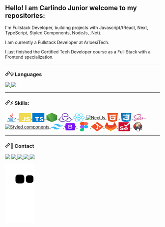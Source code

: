 ## Hello! I am Carlindo Junior welcome to my repositories:
I'm Fullstack Developer, building projects with Javascript/(React, Next, TypeScript, Styled Components, NodeJs, .Net).

I am currently a Fullstack Developer at ArloesiTech.

I just finished the Certified Tech Developer course as a Full Stack with a Frontend specialization.
<hr></hr>
 <div>
  <h3 dir="auto"><a id="user-content--languages" class="anchor" aria-hidden="true" href="#-languages"><svg class="octicon octicon-link" viewBox="0 0 16 16" version="1.1" width="16" height="16" aria-hidden="true"><path fill-rule="evenodd" d="M7.775 3.275a.75.75 0 001.06 1.06l1.25-1.25a2 2 0 112.83 2.83l-2.5 2.5a2 2 0 01-2.83 0 .75.75 0 00-1.06 1.06 3.5 3.5 0 004.95 0l2.5-2.5a3.5 3.5 0 00-4.95-4.95l-1.25 1.25zm-4.69 9.64a2 2 0 010-2.83l2.5-2.5a2 2 0 012.83 0 .75.75 0 001.06-1.06 3.5 3.5 0 00-4.95 0l-2.5 2.5a3.5 3.5 0 004.95 4.95l1.25-1.25a.75.75 0 00-1.06-1.06l-1.25 1.25a2 2 0 01-2.83 0z"></path></svg></a><g-emoji class="g-emoji" alias="bulb" fallback-src="https://github.githubassets.com/images/icons/emoji/unicode/1f4a1.png">💡</g-emoji> Languages</h3> 
  <a href="https://github.com/juniorvilas">
   <img height="180em" src="https://github-readme-stats-i8te.vercel.app/api/?username=juniorvilas&show_icons=true&theme=dark&include_all_commits=true&title_color=3fb950"/>
 <img height="180em" src="https://github-readme-stats-i8te.vercel.app/api/top-langs/?username=juniorvilas&layout=compact&langs_count=7&theme=dark&title_color=3fb950"/>
</div>
 <hr></hr>
 
<div style="display: inline_block">
 <h3 dir="auto"><a id="user-content--skills" class="anchor" aria-hidden="true" href="#-skills"><svg class="octicon octicon-link" viewBox="0 0 16 16" version="1.1" width="16" height="16" aria-hidden="true"><path fill-rule="evenodd" d="M7.775 3.275a.75.75 0 001.06 1.06l1.25-1.25a2 2 0 112.83 2.83l-2.5 2.5a2 2 0 01-2.83 0 .75.75 0 00-1.06 1.06 3.5 3.5 0 004.95 0l2.5-2.5a3.5 3.5 0 00-4.95-4.95l-1.25 1.25zm-4.69 9.64a2 2 0 010-2.83l2.5-2.5a2 2 0 012.83 0 .75.75 0 001.06-1.06 3.5 3.5 0 00-4.95 0l-2.5 2.5a3.5 3.5 0 004.95 4.95l1.25-1.25a.75.75 0 00-1.06-1.06l-1.25 1.25a2 2 0 01-2.83 0z"></path></svg></a><g-emoji class="g-emoji" alias="zap" fallback-src="https://github.githubassets.com/images/icons/emoji/unicode/26a1.png">⚡</g-emoji> Skills:</h3>
  <a href="https://dev.java/learn/getting-started-with-java/">
   <img align="center" alt="Java" height="30" width="40" src="https://raw.githubusercontent.com/devicons/devicon/master/icons/java/java-original.svg">
  </a>
  <a href="https://developer.mozilla.org/pt-BR/docs/Web/JavaScript">
   <img align="center" alt="Js" height="30" width="40" src="https://raw.githubusercontent.com/devicons/devicon/master/icons/javascript/javascript-plain.svg">
  </a>
  <a href="https://www.typescriptlang.org/" >
   <img align="center" alt="Typescript" height="30" width="40" src="https://raw.githubusercontent.com/devicons/devicon/master/icons/typescript/typescript-original.svg">
  </a>
  <a href="https://nodejs.org/en" >
   <img align="center" alt="NodeJs" height="30" width="40" src="https://raw.githubusercontent.com/devicons/devicon/1119b9f84c0290e0f0b38982099a2bd027a48bf1/icons/nodejs/nodejs-original.svg">
  </a>  
  <a href="https://redux.js.org/" >
   <img align="center" alt="Redux" height="30" width="40" src="https://raw.githubusercontent.com/devicons/devicon/master/icons/redux/redux-original.svg"> 
  </a>  
  <a href="https://pt-br.reactjs.org/" >
   <img align="center" alt="React" height="30" width="40" src="https://raw.githubusercontent.com/devicons/devicon/master/icons/react/react-original.svg">
  </a>  
  <a href="https://nextjs.org/" >
   <img align="center" alt="NextJs" height="30" width="30" src="https://ui-lib.com/blog/wp-content/uploads/2021/12/nextjs-boilerplate-logo.png">
  </a>  
  <a href="https://developer.mozilla.org/pt-BR/docs/Web/HTML" >
   <img align="center" alt="HTML" height="30" width="40" src="https://raw.githubusercontent.com/devicons/devicon/master/icons/html5/html5-original.svg">
  </a>   
  <a href="https://developer.mozilla.org/pt-BR/docs/Web/CSS" >
   <img align="center" alt="CSS" height="30" width="40" src="https://raw.githubusercontent.com/devicons/devicon/master/icons/css3/css3-original.svg">
  </a>  
  <a href="https://sass-lang.com/" >
   <img align="center" alt="Sass" height="30" width="40" src="https://raw.githubusercontent.com/devicons/devicon/master/icons/sass/sass-original.svg">
  </a>
  <a href="https://styled-components.com/" >
   <img align="center" alt="Styled components" height="30" width="40" src="https://styled-components.com/logo.png">
  </a>
  <a href="https://tailwindcss.com/" >
   <img align="center" alt="Tailwindcss" height="30" width="40" src="https://raw.githubusercontent.com/devicons/devicon/1119b9f84c0290e0f0b38982099a2bd027a48bf1/icons/tailwindcss/tailwindcss-plain.svg">
  </a> 
  <a href="https://getbootstrap.com/" >
   <img align="center" alt="Bootstrap" height="30" width="40" src="https://raw.githubusercontent.com/devicons/devicon/master/icons/bootstrap/bootstrap-original.svg">
  </a>  
  <a href="https://www.figma.com/whats-new/" >
   <img align="center" alt="Figma" height="30" width="40" src="https://raw.githubusercontent.com/devicons/devicon/master/icons/figma/figma-original.svg">
  </a>   
  <a href="https://git-scm.com/" >
   <img align="center" alt="Git" height="30" width="40" src="https://raw.githubusercontent.com/devicons/devicon/master/icons/git/git-original.svg">
  </a>  
  <a href="https://about.gitlab.com/" >
   <img align="center" alt="GitLab" height="30" width="40" src="https://raw.githubusercontent.com/devicons/devicon/master/icons/gitlab/gitlab-original.svg">
  </a>
  <a href="https://www.selenium.dev/documentation/" >
   <img align="center" alt="GitLab" height="30" width="40" src="https://raw.githubusercontent.com/devicons/devicon/master/icons/selenium/selenium-original.svg">
  </a>
  <a href="https://www.jenkins.io/" >
   <img align="center" alt="GitLab" height="30" width="40" src="https://raw.githubusercontent.com/devicons/devicon/master/icons/jenkins/jenkins-original.svg">
  </a>
  
</div>
  <hr></hr>
<div> 
  <h3 dir="auto"><a id="user-content--contact" class="anchor" aria-hidden="true" href="#-contact"><svg class="octicon octicon-link" viewBox="0 0 16 16" version="1.1" width="16" height="16" aria-hidden="true"><path fill-rule="evenodd" d="M7.775 3.275a.75.75 0 001.06 1.06l1.25-1.25a2 2 0 112.83 2.83l-2.5 2.5a2 2 0 01-2.83 0 .75.75 0 00-1.06 1.06 3.5 3.5 0 004.95 0l2.5-2.5a3.5 3.5 0 00-4.95-4.95l-1.25 1.25zm-4.69 9.64a2 2 0 010-2.83l2.5-2.5a2 2 0 012.83 0 .75.75 0 001.06-1.06 3.5 3.5 0 00-4.95 0l-2.5 2.5a3.5 3.5 0 004.95 4.95l1.25-1.25a.75.75 0 00-1.06-1.06l-1.25 1.25a2 2 0 01-2.83 0z"></path></svg></a><g-emoji class="g-emoji" alias="handshake" fallback-src="https://github.githubassets.com/images/icons/emoji/unicode/1f91d.png">🤝</g-emoji> Contact</h3> 
  <a href="https://www.linkedin.com/in/carlindo-junior/" target="_blank"><img src="https://img.shields.io/badge/-LinkedIn-%230077B5?style=for-the-badge&logo=linkedin&logoColor=white" target="_blank"></a> 
  <a href = "mailto:log_junior@hotmail.com">
   <img src="https://img.shields.io/badge/-Gmail-%23333?style=for-the-badge&logo=gmail&logoColor=white" target="_blank">
  </a>
  <a href="https://api.whatsapp.com/send?phone=5571991713860">
   <img src="https://img.shields.io/badge/WhatsApp-25D366?style=for-the-badge&logo=whatsapp&logoColor=white" target="_blank">
  </a>
  <a href="https://instagram.com/junior_vilas" target="_blank">
   <img src="https://img.shields.io/badge/-Instagram-%23E4405F?style=for-the-badge&logo=instagram&logoColor=white" target="_blank">
  </a>
  <a href="https://discord.gg/U2ATFf8pr5" target="_blank">
   <img src="https://img.shields.io/badge/Discord-7289DA?style=for-the-badge&logo=discord&logoColor=white" target="_blank">
  </a>
 
  ![Snake animation](https://github.com/rafaballerini/rafaballerini/blob/output/github-contribution-grid-snake.svg)
 
</div>

